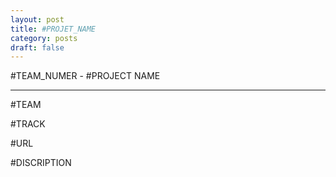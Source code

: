 ```yaml
---
layout: post
title: #PROJET_NAME 
category: posts
draft: false
---
```


#TEAM_NUMER - #PROJECT NAME

---

#TEAM

#TRACK

#URL

#DISCRIPTION


